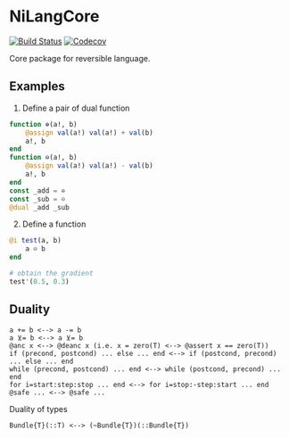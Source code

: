 # NiLangCore

[![Build Status](https://travis-ci.com/GiggleLiu/NiLangCore.jl.svg?branch=master)](https://travis-ci.com/GiggleLiu/NiLangCore.jl)
[![Codecov](https://codecov.io/gh/GiggleLiu/NiLangCore.jl/branch/master/graph/badge.svg)](https://codecov.io/gh/GiggleLiu/NiLangCore.jl)

Core package for reversible language.

## Examples
1. Define a pair of dual function
```julia
function ⊕(a!, b)
    @assign val(a!) val(a!) + val(b)
    a!, b
end
function ⊖(a!, b)
    @assign val(a!) val(a!) - val(b)
    a!, b
end
const _add = ⊕
const _sub = ⊖
@dual _add _sub
```

2. Define a function
```julia
@i test(a, b)
    a ⊖ b
end

# obtain the gradient
test'(0.5, 0.3)
```

## Duality
```
a += b <--> a -= b
a ⊻= b <--> a ⊻= b
@anc x <--> @deanc x (i.e. x = zero(T) <--> @assert x == zero(T))
if (precond, postcond) ... else ... end <--> if (postcond, precond) ... else ... end
while (precond, postcond) ... end <--> while (postcond, precond) ... end
for i=start:step:stop ... end <--> for i=stop:-step:start ... end
@safe ... <--> @safe ...
```

Duality of types
```
Bundle{T}(::T) <--> (~Bundle{T})(::Bundle{T})
```
